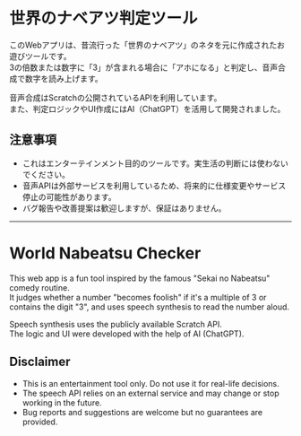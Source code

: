 # 世界のナベアツ判定ツール

このWebアプリは、昔流行った「世界のナベアツ」のネタを元に作成されたお遊びツールです。  
3の倍数または数字に「3」が含まれる場合に「アホになる」と判定し、音声合成で数字を読み上げます。  

音声合成はScratchの公開されているAPIを利用しています。  
また、判定ロジックやUI作成にはAI（ChatGPT）を活用して開発されました。  

## 注意事項

- これはエンターテインメント目的のツールです。実生活の判断には使わないでください。  
- 音声APIは外部サービスを利用しているため、将来的に仕様変更やサービス停止の可能性があります。  
- バグ報告や改善提案は歓迎しますが、保証はありません。

---

# World Nabeatsu Checker

This web app is a fun tool inspired by the famous "Sekai no Nabeatsu" comedy routine.  
It judges whether a number "becomes foolish" if it's a multiple of 3 or contains the digit "3", and uses speech synthesis to read the number aloud.

Speech synthesis uses the publicly available Scratch API.  
The logic and UI were developed with the help of AI (ChatGPT).

## Disclaimer

- This is an entertainment tool only. Do not use it for real-life decisions.  
- The speech API relies on an external service and may change or stop working in the future.  
- Bug reports and suggestions are welcome but no guarantees are provided.
